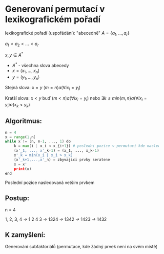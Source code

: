 # Generovaní permutací v lexikografickém pořadí

lexikografické pořadí (uspořádání):
"abecedně"
$A = \{a_1, ..., a_r\}$

$a_1 < a_2 < ... < a_r$

$x, y \in A^*$
- $A^*$ - všechna slova abecedy
- $x = (x_1,...,x_n)$
- $y = (y_1,...,y_n)$

Stejná slova:
$x = y$
$(m = n) a (\forall i x_i = y_i )$

Kratší slova:
$x < y$
buď
$(m < n) a (\forall i x_i = y_i )$
nebo
$\exists k \leq min\{m, n \} a (\forall i x_i = y_i) a (x_k < y_k)$ 

## Algoritmus:
```Python
n = 4
x = range(1,n)
while x != (n, n-1, ..., 1) do
	k = max(i | x_i < x_{i+1}) # posledni pozice v permutaci kde nasleduje vetsi prvek
	(x'_1, ..., x'_k-1) = (x_1, ..., x_k-1)
	x'_k = min(x_i | x_i > x_k)
	(x'_k+1,...,x'_n) = zbyvajici prvky seratene
	x = x'
	print(x)
end
```

Poslední pozice nasledovaná vetším prvkem

## Postup:
n = 4

1, 2, 3, 4
->
1 2 4 3
->
1324
-> 1342
-> 1423
-> 1432

## K zamyšlení:
Generování subfaktoriálů (permutace, kde žádný prvek není na svém místě)